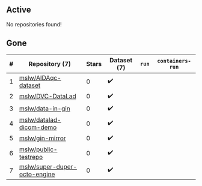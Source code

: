 ## Active
No repositories found!

## Gone
| # | Repository (7) | Stars | Dataset (7) | `run` | `containers-run` |
| --- | --- | --- | --- | --- | --- |
| 1 | [mslw/AIDAqc-dataset](https://github.com/mslw/AIDAqc-dataset) | 0 | :heavy_check_mark: |  |  |
| 2 | [mslw/DVC-DataLad](https://github.com/mslw/DVC-DataLad) | 0 | :heavy_check_mark: |  |  |
| 3 | [mslw/data-in-gin](https://github.com/mslw/data-in-gin) | 0 | :heavy_check_mark: |  |  |
| 4 | [mslw/datalad-dicom-demo](https://github.com/mslw/datalad-dicom-demo) | 0 | :heavy_check_mark: |  |  |
| 5 | [mslw/gin-mirror](https://github.com/mslw/gin-mirror) | 0 | :heavy_check_mark: |  |  |
| 6 | [mslw/public-testrepo](https://github.com/mslw/public-testrepo) | 0 | :heavy_check_mark: |  |  |
| 7 | [mslw/super-duper-octo-engine](https://github.com/mslw/super-duper-octo-engine) | 0 | :heavy_check_mark: |  |  |
